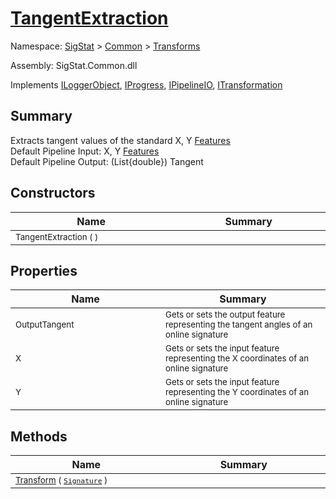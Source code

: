 # [TangentExtraction](./TangentExtraction.md)

Namespace: [SigStat]() > [Common](./../README.md) > [Transforms](./README.md)

Assembly: SigStat.Common.dll

Implements [ILoggerObject](./../ILoggerObject.md), [IProgress](./../Helpers/IProgress.md), [IPipelineIO](./../Pipeline/IPipelineIO.md), [ITransformation](./../ITransformation.md)

## Summary
Extracts tangent values of the standard X, Y [Features](https://github.com/hargitomi97/sigstat/blob/master/docs/md/SigStat/Common/Features.md)<br>Default Pipeline Input: X, Y [Features](https://github.com/hargitomi97/sigstat/blob/master/docs/md/SigStat/Common/Features.md)<br>Default Pipeline Output: (List{double})  Tangent

## Constructors

| Name<img width=400> | Summary<img width=400> | 
| --- | --- | 
| <sub>TangentExtraction (  )</sub>| <sub></sub>| <br>


## Properties

| Name<img width=400> | Summary<img width=400> | 
| --- | --- | 
| <sub>OutputTangent</sub>| <sub>Gets or sets the output feature representing the tangent angles of an online signature</sub>| <br>
| <sub>X</sub>| <sub>Gets or sets the input feature representing the X coordinates of an online signature</sub>| <br>
| <sub>Y</sub>| <sub>Gets or sets the input feature representing the Y coordinates of an online signature</sub>| <br>


## Methods

| Name<img width=400> | Summary<img width=400> | 
| --- | --- | 
| <sub>[Transform](./Methods/TangentExtraction-100663598.md) ( [`Signature`](./../Signature.md) )</sub>| <sub></sub>| <br>



